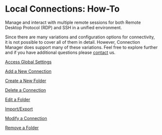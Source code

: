 [title]: #	"Local Connections: How-To"
[tags]: #	"howto,rdp,ssh,local"
[priority]: #	"400"

# Local Connections: How-To

Manage and interact with multiple remote sessions for both Remote Desktop Protocol (RDP) and SSH in a unified environment. 

Since there are many variations and configuration options for connectivity, it is not possible to cover all of them in detail. However, Connection Manager does support many of these variations. Feel free to explore further and if you have additional questions please [contact](https://thycotic.force.com/support/s/contactsupport) us.

[Access Global Settings](/access-global-settings.md)

[Add a New Connection](/add-connection.md)

[Create a New Folder](/create-new-folder.md)

[Delete a Connection](/delete-connection.md)

[Edit a Folder](/edit-folder.md)

[Import/Export](/import-export.md)

[Modify a Connection](/modify-connection.md)

[Remove a Folder](/remove-folder.md)

